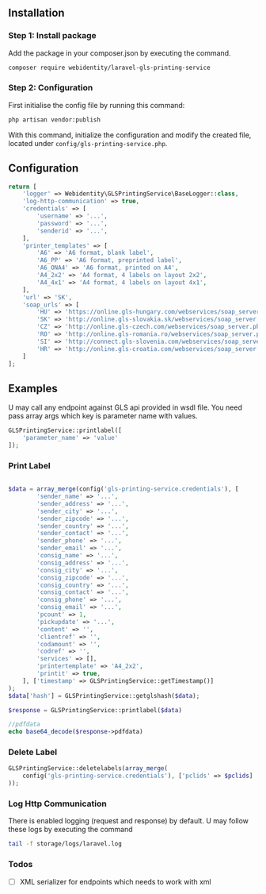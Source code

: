 ## Installation

### Step 1: Install package

Add the package in your composer.json by executing the command.

```bash
composer require webidentity/laravel-gls-printing-service
```

### Step 2: Configuration

First initialise the config file by running this command:

```bash
php artisan vendor:publish
```

With this command, initialize the configuration and modify the created file, located under `config/gls-printing-service.php`.

## Configuration
```php
return [
    'logger' => Webidentity\GLSPrintingService\BaseLogger::class,
    'log-http-communication' => true,
    'credentials' => [
        'username' => '...',
        'password' => '...',
        'senderid' => '...',
    ],
    'printer_templates' => [
        'A6' => 'A6 format, blank label',
        'A6_PP' => 'A6 format, preprinted label',
        'A6_ONA4' => 'A6 format, printed on A4',
        'A4_2x2' => 'A4 format, 4 labels on layout 2x2',
        'A4_4x1' => 'A4 format, 4 labels on layout 4x1',
    ],
    'url' => 'SK',
    'soap_urls' => [
        'HU' => 'https://online.gls-hungary.com/webservices/soap_server.php?wsdl',
        'SK' => 'http://online.gls-slovakia.sk/webservices/soap_server.php?wsdl',
        'CZ' => 'http://online.gls-czech.com/webservices/soap_server.php?wsdl',
        'RO' => 'http://online.gls-romania.ro/webservices/soap_server.php?wsdl',
        'SI' => 'http://connect.gls-slovenia.com/webservices/soap_server.php?wsdl',
        'HR' => 'http://online.gls-croatia.com/webservices/soap_server.php?wsdl',
    ]
];
```

## Examples
U may call any endpoint against GLS api provided in wsdl file. You need pass array args which key is parameter name with values.
```php
GLSPrintingService::printlabel([
    'parameter_name' => 'value'
]);
```
### Print Label
```php

$data = array_merge(config('gls-printing-service.credentials'), [
        'sender_name' => '...',
        'sender_address' => '...',
        'sender_city' => '...',
        'sender_zipcode' => '...',
        'sender_country' => '...',
        'sender_contact' => '...',
        'sender_phone' => '...',
        'sender_email' => '...',
        'consig_name' => '...',
        'consig_address' => '...',
        'consig_city' => '...',
        'consig_zipcode' => '...',
        'consig_country' => '...',
        'consig_contact' => '...',
        'consig_phone' => '...',
        'consig_email' => '...',
        'pcount' => 1,
        'pickupdate' => '...',
        'content' => '',
        'clientref' => '',
        'codamount' => '',
        'codref' => '',
        'services' => [],
        'printertemplate' => 'A4_2x2',
        'printit' => true,
    ], ['timestamp' => GLSPrintingService::getTimestamp()]
);
$data['hash'] = GLSPrintingService::getglshash($data);

$response = GLSPrintingService::printlabel($data)

//pdfdata
echo base64_decode($response->pdfdata)
```

### Delete Label

```php
GLSPrintingService::deletelabels(array_merge(
    config('gls-printing-service.credentials'), ['pclids' => $pclids]
));
```

### Log Http Communication
There is enabled logging (request and response) by default. U may follow these logs by executing the command
```bash
tail -f storage/logs/laravel.log
```

### Todos

- [ ] XML serializer for endpoints which needs to work with xml

